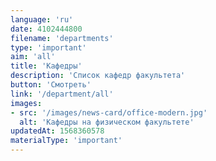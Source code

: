 ```yaml
---
language: 'ru'
date: 4102444800
filename: 'departments'
type: 'important'
aim: 'all'
title: 'Кафедры'
description: 'Список кафедр факультета'
button: 'Смотреть'
link: '/department/all'
images:
- src: '/images/news-card/office-modern.jpg'
  alt: 'Кафедры на физическом факультете'
updatedAt: 1568360578
materialType: 'important'
---
```


